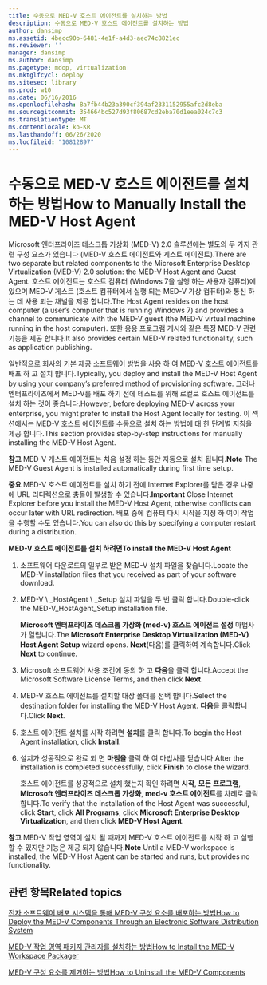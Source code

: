```yaml
---
title: 수동으로 MED-V 호스트 에이전트를 설치하는 방법
description: 수동으로 MED-V 호스트 에이전트를 설치하는 방법
author: dansimp
ms.assetid: 4becc90b-6481-4e1f-a4d3-aec74c8821ec
ms.reviewer: ''
manager: dansimp
ms.author: dansimp
ms.pagetype: mdop, virtualization
ms.mktglfcycl: deploy
ms.sitesec: library
ms.prod: w10
ms.date: 06/16/2016
ms.openlocfilehash: 8a7fb44b23a390cf394af2331152955afc2d8eba
ms.sourcegitcommit: 354664bc527d93f80687cd2eba70d1eea024c7c3
ms.translationtype: MT
ms.contentlocale: ko-KR
ms.lasthandoff: 06/26/2020
ms.locfileid: "10812897"
---
```

# <span data-ttu-id="f9e83-103">수동으로 MED-V 호스트 에이전트를 설치하는 방법</span><span class="sxs-lookup"><span data-stu-id="f9e83-103">How to Manually Install the MED-V Host Agent</span></span>


<span data-ttu-id="f9e83-104">Microsoft 엔터프라이즈 데스크톱 가상화 (MED-V) 2.0 솔루션에는 별도의 두 가지 관련 구성 요소가 있습니다 (MED-V 호스트 에이전트와 게스트 에이전트).</span><span class="sxs-lookup"><span data-stu-id="f9e83-104">There are two separate but related components to the Microsoft Enterprise Desktop Virtualization (MED-V) 2.0 solution: the MED-V Host Agent and Guest Agent.</span></span> <span data-ttu-id="f9e83-105">호스트 에이전트는 호스트 컴퓨터 (Windows 7을 실행 하는 사용자 컴퓨터)에 있으며 MED-V 게스트 (호스트 컴퓨터에서 실행 되는 MED-V 가상 컴퓨터)와 통신 하는 데 사용 되는 채널을 제공 합니다.</span><span class="sxs-lookup"><span data-stu-id="f9e83-105">The Host Agent resides on the host computer (a user’s computer that is running Windows 7) and provides a channel to communicate with the MED-V guest (the MED-V virtual machine running in the host computer).</span></span> <span data-ttu-id="f9e83-106">또한 응용 프로그램 게시와 같은 특정 MED-V 관련 기능을 제공 합니다.</span><span class="sxs-lookup"><span data-stu-id="f9e83-106">It also provides certain MED-V related functionality, such as application publishing.</span></span>

<span data-ttu-id="f9e83-107">일반적으로 회사의 기본 제공 소프트웨어 방법을 사용 하 여 MED-V 호스트 에이전트를 배포 하 고 설치 합니다.</span><span class="sxs-lookup"><span data-stu-id="f9e83-107">Typically, you deploy and install the MED-V Host Agent by using your company’s preferred method of provisioning software.</span></span> <span data-ttu-id="f9e83-108">그러나 엔터프라이즈에서 MED-V를 배포 하기 전에 테스트를 위해 로컬로 호스트 에이전트를 설치 하는 것이 좋습니다.</span><span class="sxs-lookup"><span data-stu-id="f9e83-108">However, before deploying MED-V across your enterprise, you might prefer to install the Host Agent locally for testing.</span></span> <span data-ttu-id="f9e83-109">이 섹션에서는 MED-V 호스트 에이전트를 수동으로 설치 하는 방법에 대 한 단계별 지침을 제공 합니다.</span><span class="sxs-lookup"><span data-stu-id="f9e83-109">This section provides step-by-step instructions for manually installing the MED-V Host Agent.</span></span>

<span data-ttu-id="f9e83-110">**참고**  MED-V 게스트 에이전트는 처음 설정 하는 동안 자동으로 설치 됩니다.</span><span class="sxs-lookup"><span data-stu-id="f9e83-110">**Note** The MED-V Guest Agent is installed automatically during first time setup.</span></span>

 

<span data-ttu-id="f9e83-111">**중요**  MED-V 호스트 에이전트를 설치 하기 전에 Internet Explorer를 닫은 경우 나중에 URL 리디렉션으로 충돌이 발생할 수 있습니다.</span><span class="sxs-lookup"><span data-stu-id="f9e83-111">**Important** Close Internet Explorer before you install the MED-V Host Agent, otherwise conflicts can occur later with URL redirection.</span></span> <span data-ttu-id="f9e83-112">배포 중에 컴퓨터 다시 시작을 지정 하 여이 작업을 수행할 수도 있습니다.</span><span class="sxs-lookup"><span data-stu-id="f9e83-112">You can also do this by specifying a computer restart during a distribution.</span></span>

 

**<span data-ttu-id="f9e83-113">MED-V 호스트 에이전트를 설치 하려면</span><span class="sxs-lookup"><span data-stu-id="f9e83-113">To install the MED-V Host Agent</span></span>**

1.  <span data-ttu-id="f9e83-114">소프트웨어 다운로드의 일부로 받은 MED-V 설치 파일을 찾습니다.</span><span class="sxs-lookup"><span data-stu-id="f9e83-114">Locate the MED-V installation files that you received as part of your software download.</span></span>

2.  <span data-ttu-id="f9e83-115">MED-V \ _HostAgent \ _Setup 설치 파일을 두 번 클릭 합니다.</span><span class="sxs-lookup"><span data-stu-id="f9e83-115">Double-click the MED-V\_HostAgent\_Setup installation file.</span></span>

    <span data-ttu-id="f9e83-116">**Microsoft 엔터프라이즈 데스크톱 가상화 (med-v) 호스트 에이전트 설정** 마법사가 열립니다.</span><span class="sxs-lookup"><span data-stu-id="f9e83-116">The **Microsoft Enterprise Desktop Virtualization (MED-V) Host Agent Setup** wizard opens.</span></span> <span data-ttu-id="f9e83-117">**Next**(다음)를 클릭하여 계속합니다.</span><span class="sxs-lookup"><span data-stu-id="f9e83-117">Click **Next** to continue.</span></span>

3.  <span data-ttu-id="f9e83-118">Microsoft 소프트웨어 사용 조건에 동의 하 고 **다음**을 클릭 합니다.</span><span class="sxs-lookup"><span data-stu-id="f9e83-118">Accept the Microsoft Software License Terms, and then click **Next**.</span></span>

4.  <span data-ttu-id="f9e83-119">MED-V 호스트 에이전트를 설치할 대상 폴더를 선택 합니다.</span><span class="sxs-lookup"><span data-stu-id="f9e83-119">Select the destination folder for installing the MED-V Host Agent.</span></span> <span data-ttu-id="f9e83-120">**다음**을 클릭합니다.</span><span class="sxs-lookup"><span data-stu-id="f9e83-120">Click **Next**.</span></span>

5.  <span data-ttu-id="f9e83-121">호스트 에이전트 설치를 시작 하려면 **설치**를 클릭 합니다.</span><span class="sxs-lookup"><span data-stu-id="f9e83-121">To begin the Host Agent installation, click **Install**.</span></span>

6.  <span data-ttu-id="f9e83-122">설치가 성공적으로 완료 되 면 **마침을** 클릭 하 여 마법사를 닫습니다.</span><span class="sxs-lookup"><span data-stu-id="f9e83-122">After the installation is completed successfully, click **Finish** to close the wizard.</span></span>

    <span data-ttu-id="f9e83-123">호스트 에이전트를 성공적으로 설치 했는지 확인 하려면 **시작**, **모든 프로그램**, **Microsoft 엔터프라이즈 데스크톱 가상화**, **med-v 호스트 에이전트**를 차례로 클릭 합니다.</span><span class="sxs-lookup"><span data-stu-id="f9e83-123">To verify that the installation of the Host Agent was successful, click **Start**, click **All Programs**, click **Microsoft Enterprise Desktop Virtualization**, and then click **MED-V Host Agent**.</span></span>

<span data-ttu-id="f9e83-124">**참고**  MED-V 작업 영역이 설치 될 때까지 MED-V 호스트 에이전트를 시작 하 고 실행할 수 있지만 기능은 제공 되지 않습니다.</span><span class="sxs-lookup"><span data-stu-id="f9e83-124">**Note** Until a MED-V workspace is installed, the MED-V Host Agent can be started and runs, but provides no functionality.</span></span>

 

## <span data-ttu-id="f9e83-125">관련 항목</span><span class="sxs-lookup"><span data-stu-id="f9e83-125">Related topics</span></span>


[<span data-ttu-id="f9e83-126">전자 소프트웨어 배포 시스템을 통해 MED-V 구성 요소를 배포하는 방법</span><span class="sxs-lookup"><span data-stu-id="f9e83-126">How to Deploy the MED-V Components Through an Electronic Software Distribution System</span></span>](how-to-deploy-the-med-v-components-through-an-electronic-software-distribution-system.md)

[<span data-ttu-id="f9e83-127">MED-V 작업 영역 패키지 관리자를 설치하는 방법</span><span class="sxs-lookup"><span data-stu-id="f9e83-127">How to Install the MED-V Workspace Packager</span></span>](how-to-install-the-med-v-workspace-packager.md)

[<span data-ttu-id="f9e83-128">MED-V 구성 요소를 제거하는 방법</span><span class="sxs-lookup"><span data-stu-id="f9e83-128">How to Uninstall the MED-V Components</span></span>](how-to-uninstall-the-med-v-components.md)

 

 





